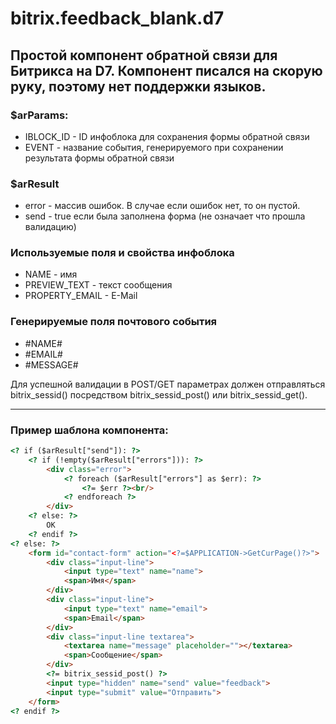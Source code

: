 # bitrix.feedback_blank.d7
Простой компонент обратной связи для Битрикса на D7.
Компонент писался на скорую руку, поэтому нет поддержки языков.
---
### $arParams:
  - IBLOCK_ID - ID инфоблока для сохранения формы обратной связи
  - EVENT - название события, генерируемого при сохранении результата формы обратной связи

### $arResult
  - error - массив ошибок. В случае если ошибок нет, то он пустой.
  - send - true если была заполнена форма (не означает что прошла валидацию)

### Используемые поля и свойства инфоблока
  - NAME - имя
  - PREVIEW_TEXT - текст сообщения
  - PROPERTY_EMAIL - E-Mail

### Генерируемые поля почтового события
  - #NAME#
  - #EMAIL#
  - #MESSAGE#

Для успешной валидации в POST/GET параметрах должен отправляться bitrix_sessid() посредством bitrix_sessid_post() или bitrix_sessid_get().

------

### Пример шаблона компонента:

```html
<? if ($arResult["send"]): ?>
    <? if (!empty($arResult["errors"])): ?>
        <div class="error">
            <? foreach ($arResult["errors"] as $err): ?>
                <?= $err ?><br/>
            <? endforeach ?>
        </div>
    <? else: ?>
        OK
    <? endif ?>
<? else: ?>
    <form id="contact-form" action="<?=$APPLICATION->GetCurPage()?>">
        <div class="input-line">
            <input type="text" name="name">
            <span>Имя</span>
        </div>
        <div class="input-line">
            <input type="text" name="email">
            <span>Email</span>
        </div>
        <div class="input-line textarea">
            <textarea name="message" placeholder=""></textarea>
            <span>Сообщение</span>
        </div>
        <?= bitrix_sessid_post() ?>
        <input type="hidden" name="send" value="feedback">
        <input type="submit" value="Отправить">
    </form>
<? endif ?>
```
